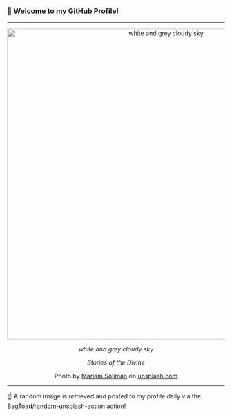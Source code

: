### 👋 Welcome to my GitHub Profile!

----

<div align="center">
  <img width="720" src="https://images.unsplash.com/photo-1528057255452-e149482be68c?crop=entropy&cs=tinysrgb&fit=max&fm=jpg&ixid=M3w1NTI0OTR8MHwxfHJhbmRvbXx8fHx8fHx8fDE3MTAzOTY1MTZ8&ixlib=rb-4.0.3&q=80&w=1080" alt="white and grey cloudy sky">
  
  <em>white and grey cloudy sky</em>
  
  <em>Stories of the Divine</em>
  
  Photo by [Mariam Soliman](https://www.mariamsoliman.com) on [unsplash.com](https://unsplash.com/)
</div>

----

☝️ A random image is retrieved and posted to my profile daily via the [BagToad/random-unsplash-action](https://github.com/BagToad/random-unsplash-action) action!
